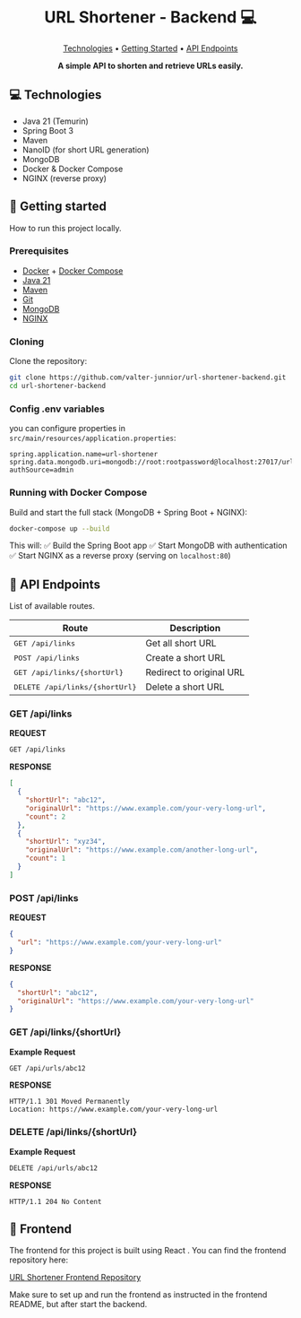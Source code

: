 <h1 align="center" style="font-weight: bold;">URL Shortener - Backend 💻</h1>

<p align="center">
 <a href="#tech">Technologies</a> • 
 <a href="#started">Getting Started</a> • 
 <a href="#routes">API Endpoints</a>
</p>

<p align="center">
    <b>A simple API to shorten and retrieve URLs easily.</b>
</p>

<h2 id="tech">💻 Technologies</h2>

* Java 21 (Temurin)
* Spring Boot 3
* Maven
* NanoID (for short URL generation)
* MongoDB
* Docker & Docker Compose
* NGINX (reverse proxy)

<h2 id="started">🚀 Getting started</h2>

How to run this project locally.

<h3>Prerequisites</h3>

- [Docker](https://www.docker.com/) + [Docker Compose](https://docs.docker.com/compose/)
- [Java 21](https://adoptium.net/)
- [Maven](https://maven.apache.org/)
- [Git](https://git-scm.com/)
- [MongoDB](https://www.mongodb.com/try/download/community)
- [NGINX](https://nginx.org/en/download.html)

<h3>Cloning</h3>

Clone the repository:

```bash
git clone https://github.com/valter-junnior/url-shortener-backend.git
cd url-shortener-backend
```

<h3>Config .env variables</h3>

you can configure properties in `src/main/resources/application.properties`:

```properties
spring.application.name=url-shortener
spring.data.mongodb.uri=mongodb://root:rootpassword@localhost:27017/urlshortenerdb?authSource=admin
```

<h3>Running with Docker Compose</h3>

Build and start the full stack (MongoDB + Spring Boot + NGINX):

```bash
docker-compose up --build
```

This will:
✅ Build the Spring Boot app
✅ Start MongoDB with authentication
✅ Start NGINX as a reverse proxy (serving on `localhost:80`)

<h2 id="routes">📍 API Endpoints</h2>

List of available routes.

| Route                                   | Description              |
|-----------------------------------------|--------------------------|
| <kbd>GET /api/links</kbd>               | Get all short URL        |
| <kbd>POST /api/links</kbd>              | Create a short URL       |
| <kbd>GET /api/links/{shortUrl}</kbd>    | Redirect to original URL |
| <kbd>DELETE /api/links/{shortUrl}</kbd> | Delete a short URL       |

<h3>GET /api/links</h3>

**REQUEST**

```bash
GET /api/links
```

**RESPONSE**

````json
[
  {
    "shortUrl": "abc12",
    "originalUrl": "https://www.example.com/your-very-long-url",
    "count": 2
  },
  {
    "shortUrl": "xyz34",
    "originalUrl": "https://www.example.com/another-long-url",
    "count": 1
  }
]
````

<h3>POST /api/links</h3>

**REQUEST**

```json
{
  "url": "https://www.example.com/your-very-long-url"
}
```

**RESPONSE**

```json
{
  "shortUrl": "abc12",
  "originalUrl": "https://www.example.com/your-very-long-url"
}
```

<h3>GET /api/links/{shortUrl}</h3>

**Example Request**

```bash
GET /api/urls/abc12
```

**RESPONSE**

```
HTTP/1.1 301 Moved Permanently
Location: https://www.example.com/your-very-long-url
```

<h3>DELETE /api/links/{shortUrl}</h3>

**Example Request**

```bash
DELETE /api/urls/abc12
```

**RESPONSE**

```
HTTP/1.1 204 No Content
```

<h2 id="frontend">🔗 Frontend</h2>

The frontend for this project is built using React . You can find the frontend repository here:

[URL Shortener Frontend Repository](https://github.com/valter-junnior/url-shortener-frontend)

Make sure to set up and run the frontend as instructed in the frontend README, but after start the backend.
